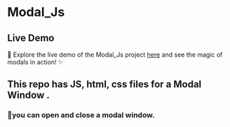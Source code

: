 # Modal_Js

## Live Demo

🌟 Explore the live demo of the Modal_Js project [here](https://0xkumarshivam.github.io/Modal_Js/) and see the magic of modals in action! ✨


## This repo has JS, html, css files for a Modal Window .

### 📖you can open and close a modal window.



